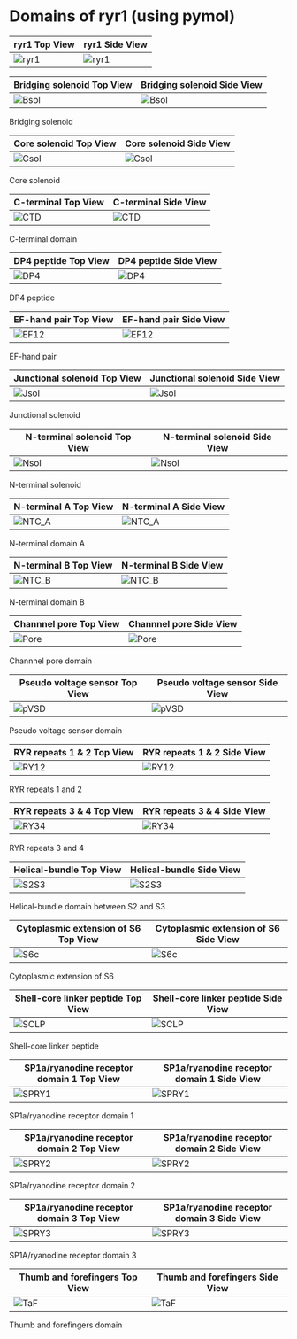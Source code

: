# Domains of ryr1 (using pymol)

ryr1 Top View | ryr1 Side View
------------ | -------------
![ryr1](top_view/ryr1.png) | ![ryr1](side_view/ryr1.png)

Bridging solenoid Top View | Bridging solenoid Side View
------------ | -------------
![Bsol](top_view/Bsol.png) | ![Bsol](side_view/Bsol.png)

Bridging solenoid 

Core solenoid Top View | Core solenoid Side View
------------ | -------------
![Csol](top_view/Csol.png) | ![Csol](side_view/Csol.png)

Core solenoid

C-terminal Top View | C-terminal Side View
------------ | -------------
![CTD](top_view/CTD.png) | ![CTD](side_view/CTD.png)

C-terminal domain

DP4 peptide Top View | DP4 peptide Side View
------------ | -------------
![DP4](top_view/DP4.png) | ![DP4](side_view/DP4.png)

DP4 peptide

EF-hand pair Top View | EF-hand pair Side View
------------ | -------------
![EF12](top_view/EF1&2.png) | ![EF12](side_view/EF1&2.png)

EF-hand pair

Junctional solenoid Top View | Junctional solenoid Side View
------------ | -------------
![Jsol](top_view/Jsol.png) | ![Jsol](side_view/Jsol.png)

Junctional solenoid

N-terminal solenoid Top View | N-terminal solenoid Side View
------------ | -------------
![Nsol](top_view/Nsol.png) | ![Nsol](side_view/Nsol.png)

N-terminal solenoid

N-terminal A Top View | N-terminal A Side View
------------ | -------------
![NTC_A](top_view/NTC_A.png) | ![NTC_A](side_view/NTC_A.png)

N-terminal domain A

N-terminal B Top View | N-terminal B Side View
------------ | -------------
![NTC_B](top_view/NTC_B.png) | ![NTC_B](side_view/NTC_B.png)

N-terminal domain B

Channnel pore Top View | Channnel pore Side View
------------ | -------------
![Pore](top_view/Pore.png) | ![Pore](side_view/Pore.png)

Channnel pore domain

Pseudo voltage sensor Top View | Pseudo voltage sensor Side View
------------ | -------------
![pVSD](top_view/pVSD.png) | ![pVSD](side_view/pVSD.png)

Pseudo voltage sensor domain

RYR repeats 1 & 2 Top View | RYR repeats 1 & 2 Side View
------------ | -------------
![RY12](top_view/RY1&2.png) | ![RY12](side_view/RY1&2.png)

RYR repeats 1 and 2

RYR repeats 3 & 4 Top View | RYR repeats 3 & 4 Side View
------------ | -------------
![RY34](top_view/RY3&4.png) | ![RY34](side_view/RY3&4.png)

RYR repeats 3 and 4

Helical-bundle Top View | Helical-bundle Side View
------------ | -------------
![S2S3](top_view/S2S3.png) | ![S2S3](side_view/S2S3.png)

Helical-bundle domain between S2 and S3

Cytoplasmic extension of S6 Top View | Cytoplasmic extension of S6 Side View
------------ | -------------
![S6c](top_view/S6c.png) | ![S6c](side_view/S6c.png)

Cytoplasmic extension of S6

Shell-core linker peptide Top View | Shell-core linker peptide Side View
------------ | -------------
![SCLP](top_view/SCLP.png) | ![SCLP](side_view/SCLP.png)

Shell-core linker peptide

SP1a/ryanodine receptor domain 1 Top View | SP1a/ryanodine receptor domain 1 Side View
------------ | -------------
![SPRY1](top_view/SPRY1.png) | ![SPRY1](side_view/SPRY1.png)

SP1a/ryanodine receptor domain 1 

SP1a/ryanodine receptor domain 2 Top View | SP1a/ryanodine receptor domain 2 Side View
------------ | -------------
![SPRY2](top_view/SPRY2.png) | ![SPRY2](side_view/SPRY2.png)

SP1a/ryanodine receptor domain 2

SP1a/ryanodine receptor domain 3 Top View | SP1a/ryanodine receptor domain 3 Side View
------------ | -------------
![SPRY3](top_view/SPRY3.png) | ![SPRY3](side_view/SPRY3.png)

SP1A/ryanodine receptor domain 3

Thumb and forefingers Top View | Thumb and forefingers Side View
------------ | -------------
![TaF](top_view/TaF.png) | ![TaF](side_view/TaF.png)

Thumb and forefingers domain










